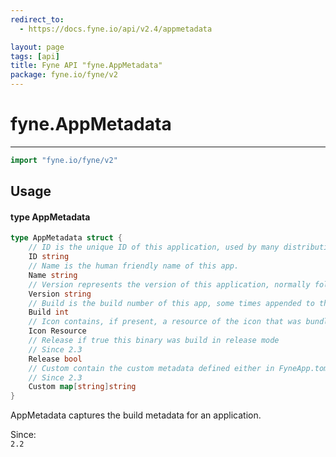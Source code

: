 ```yaml
---
redirect_to:
  - https://docs.fyne.io/api/v2.4/appmetadata

layout: page
tags: [api]
title: Fyne API "fyne.AppMetadata"
package: fyne.io/fyne/v2
---
```

# fyne.AppMetadata
---

```go
import "fyne.io/fyne/v2"
```

## Usage

#### type AppMetadata

```go
type AppMetadata struct {
	// ID is the unique ID of this application, used by many distribution platforms.
	ID string
	// Name is the human friendly name of this app.
	Name string
	// Version represents the version of this application, normally following semantic versioning.
	Version string
	// Build is the build number of this app, some times appended to the version number.
	Build int
	// Icon contains, if present, a resource of the icon that was bundled at build time.
	Icon Resource
	// Release if true this binary was build in release mode
	// Since 2.3
	Release bool
	// Custom contain the custom metadata defined either in FyneApp.toml or on the compile command line
	// Since 2.3
	Custom map[string]string
}
```

AppMetadata captures the build metadata for an application.


<div class="since">Since: <code>
2.2</code></div>
